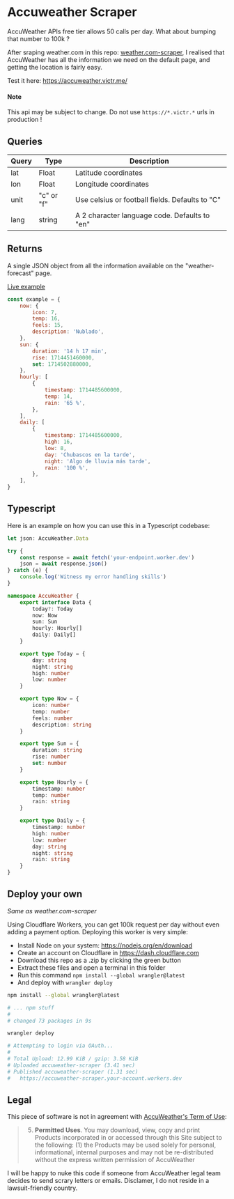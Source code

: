 # Accuweather Scraper

AccuWeather APIs free tier allows 50 calls per day. What about bumping that number to 100k ?

After sraping weather.com in this repo: [weather.com-scraper](https://github.com/victrme/weather.com-scraper), I realised that AccuWeather has all the information we need on the default page, and getting the location is fairly easy.

Test it here: https://accuweather.victr.me/

#### Note

This api may be subject to change. Do not use `https://*.victr.*` urls in production !

## Queries

| Query | Type       | Description                                     |
| ----- | ---------- | ----------------------------------------------- |
| lat   | Float      | Latitude coordinates                            |
| lon   | Float      | Longitude coordinates                           |
| unit  | "c" or "f" | Use celsius or football fields. Defaults to "C" |
| lang  | string     | A 2 character language code. Defaults to "en"   |

## Returns

A single JSON object from all the information available on the "weather-forecast" page.

[Live example](https://accuweather.victr.me/)

```js
const example = {
	now: {
		icon: 7,
		temp: 16,
		feels: 15,
		description: 'Nublado',
	},
	sun: {
		duration: '14 h 17 min',
		rise: 1714451460000,
		set: 1714502880000,
	},
	hourly: [
		{
			timestamp: 1714485600000,
			temp: 14,
			rain: '65 %',
		},
	],
	daily: [
		{
			timestamp: 1714485600000,
			high: 16,
			low: 8,
			day: 'Chubascos en la tarde',
			night: 'Algo de lluvia más tarde',
			rain: '100 %',
		},
	],
}
```

## Typescript

Here is an example on how you can use this in a Typescript codebase:

```ts
let json: AccuWeather.Data

try {
	const response = await fetch('your-endpoint.worker.dev')
	json = await response.json()
} catch (e) {
	console.log('Witness my error handling skills')
}
```

```ts
namespace AccuWeather {
	export interface Data {
		today?: Today
		now: Now
		sun: Sun
		hourly: Hourly[]
		daily: Daily[]
	}

	export type Today = {
		day: string
		night: string
		high: number
		low: number
	}

	export type Now = {
		icon: number
		temp: number
		feels: number
		description: string
	}

	export type Sun = {
		duration: string
		rise: number
		set: number
	}

	export type Hourly = {
		timestamp: number
		temp: number
		rain: string
	}

	export type Daily = {
		timestamp: number
		high: number
		low: number
		day: string
		night: string
		rain: string
	}
}
```

## Deploy your own

_Same as weather.com-scraper_

Using Cloudflare Workers, you can get 100k request per day without even adding a payment option. Deploying this worker is very simple:

-   Install Node on your system: https://nodejs.org/en/download
-   Create an account on Cloudflare in https://dash.cloudflare.com
-   Download this repo as a .zip by clicking the green button
-   Extract these files and open a terminal in this folder
-   Run this command `npm install --global wrangler@latest`
-   And deploy with `wrangler deploy`

```bash
npm install --global wrangler@latest

# ... npm stuff
#
# changed 73 packages in 9s

wrangler deploy

# Attempting to login via OAuth...
#
# Total Upload: 12.99 KiB / gzip: 3.58 KiB
# Uploaded accuweather-scraper (3.41 sec)
# Published accuweather-scraper (1.31 sec)
#   https://accuweather-scraper.your-account.workers.dev
```

## Legal

This piece of software is not in agreement with [AccuWeather's Term of Use](https://www.accuweather.com/en/legal):

> 5. **Permitted Uses**. You may download, view, copy and print Products incorporated in or accessed through this Site subject to the following: (1) the Products may be used solely for personal, informational, internal purposes and may not be re-distributed without the express written permission of AccuWeather

I will be happy to nuke this code if someone from AccuWeather legal team decides to send scrary letters or emails. Disclamer, I do not reside in a lawsuit-friendly country.
